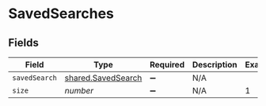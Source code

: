 # SavedSearches


## Fields

| Field                                                    | Type                                                     | Required                                                 | Description                                              | Example                                                  |
| -------------------------------------------------------- | -------------------------------------------------------- | -------------------------------------------------------- | -------------------------------------------------------- | -------------------------------------------------------- |
| `savedSearch`                                            | [shared.SavedSearch](../../models/shared/savedsearch.md) | :heavy_minus_sign:                                       | N/A                                                      |                                                          |
| `size`                                                   | *number*                                                 | :heavy_minus_sign:                                       | N/A                                                      | 1                                                        |